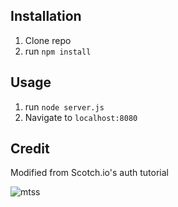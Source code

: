 ## Installation

1. Clone repo
2. run `npm install`

## Usage

1. run `node server.js`
2. Navigate to `localhost:8080`

## Credit

Modified from Scotch.io's auth tutorial

![mtss](https://user-images.githubusercontent.com/112198288/201386951-868c2230-1d16-4b22-a88b-9b0aff9e33a0.png)
